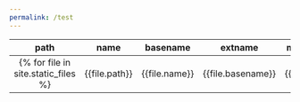 ```yaml
---
permalink: /test
---
```


|path|name|basename|extname|modified_time|permalink|test|
|:--:|:--:|:------:|:-----:|:-----------:|:-------:|:--:|
{% for file in site.static_files %}|{{file.path}}|{{file.name}}|{{file.basename}}|{{file.extname}}|{{file.modified_time}}|{{file.permalink}}|{{file.test}}|{% endfor %}
